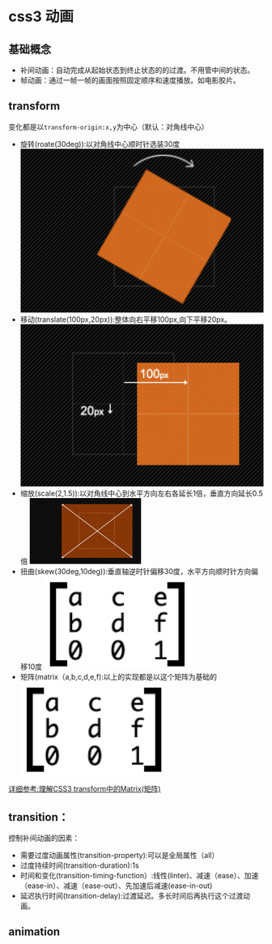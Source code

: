 # css3 动画
## 基础概念
- 补间动画：自动完成从起始状态到终止状态的的过渡。不用管中间的状态。
- 帧动画：通过一帧一帧的画面按照固定顺序和速度播放。如电影胶片。

## transform
变化都是以`transform-origin:x,y`为中心（默认：对角线中心）

- 旋转(roate(30deg)):以对角线中心顺时针选装30度
![旋转](https://github.com/gu091120/my-notes/blob/master/static/css3%E5%8A%A8%E7%94%BB-1.png)
- 移动(translate(100px,20px)):整体向右平移100px,向下平移20px。
![移动](https://github.com/gu091120/my-notes/blob/master/static/css3%E5%8A%A8%E7%94%BB-2.png)
- 缩放(scale(2,1.5)):以对角线中心到水平方向左右各延长1倍，垂直方向延长0.5倍
![缩放](https://github.com/gu091120/my-notes/blob/master/static/css3%E5%8A%A8%E7%94%BB-3.png)
- 扭曲(skew(30deg,10deg)):垂直轴逆时针偏移30度，水平方向顺时针方向偏移10度
![扭曲](https://github.com/gu091120/my-notes/blob/master/static/css3%E5%8A%A8%E7%94%BB-4.png)
- 矩阵(matrix（a,b,c,d,e,f):以上的实现都是以这个矩阵为基础的
![矩阵](/static/css3%E5%8A%A8%E7%94%BB-5.png)

[详细参考:理解CSS3 transform中的Matrix(矩阵)](https://www.zhangxinxu.com/wordpress/2012/06/css3-transform-matrix-%E7%9F%A9%E9%98%B5/)


## transition：

控制补间动画的因素：

- 需要过度动画属性(transition-property):可以是全局属性（all）
- 过度持续时间(transition-duration):1s
- 时间和变化(transition-timing-function）:线性(linter)、减速（ease）、加速（ease-in）、减速（ease-out）、先加速后减速(ease-in-out)
- 延迟执行时间(transition-delay):过渡延迟。多长时间后再执行这个过渡动画。

## animation